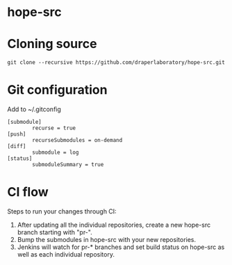 # hope-src

# Cloning source

~~~
git clone --recursive https://github.com/draperlaboratory/hope-src.git
~~~

# Git configuration

Add to ~/.gitconfig

~~~
[submodule]
        recurse = true
[push]
        recurseSubmodules = on-demand
[diff]
        submodule = log
[status]
        submoduleSummary = true
~~~

# CI flow

Steps to run your changes through CI:

1. After updating all the individual repositories, create a new hope-src branch starting with "pr-".
2. Bump the submodules in hope-src with your new repositories.
3. Jenkins will watch for pr-* branches and set build status on hope-src as well as each individual repository.
